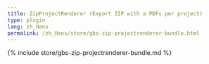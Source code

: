 ```yaml
---
title: ZipProjectRenderer (Export ZIP with a PDFs per project)
type: plugin
lang: zh_Hans
permalink: /zh_Hans/store/gbs-zip-projectrenderer-bundle.html
---
```


{% include store/gbs-zip-projectrenderer-bundle.md %}
